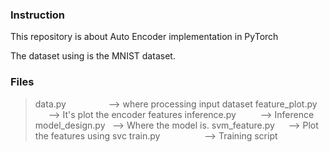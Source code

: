 ### Instruction

This repository is about Auto Encoder implementation in PyTorch

The dataset using is the MNIST dataset.

### Files

> data.py &nbsp;&emsp; &emsp;&emsp;&emsp;-->  where processing input dataset
feature_plot.py &emsp;&ensp;-->  It's plot the encoder features
inference.py &emsp;&emsp;&ensp;--> Inference
model_design.py &nbsp;&nbsp;--> Where the model is.
svm_feature.py &nbsp;&emsp;--> Plot the features using svc
train.py &emsp;&emsp;&emsp;&emsp;&ensp;&nbsp;--> Training script